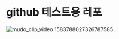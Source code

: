 # github 테스트용 레포

![mudo_clip_video 1583788027326787585](https://user-images.githubusercontent.com/64332359/218703141-fd3434ed-e888-453e-952c-7a573449630b.PNG)

